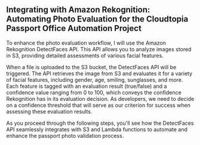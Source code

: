 ## Integrating with Amazon Rekognition: Automating Photo Evaluation for the Cloudtopia Passport Office Automation Project

To enhance the photo evaluation workflow, I will use the Amazon Rekognition DetectFaces API. This API allows you to analyze images stored in S3, providing detailed assessments of various facial features.

When a file is uploaded to the S3 bucket, the DetectFaces API will be triggered. The API retrieves the image from S3 and evaluates it for a variety of facial features, including gender, age, smiling, sunglasses, and more. Each feature is tagged with an evaluation result (true/false) and a confidence value ranging from 0 to 100, which conveys the confidence Rekognition has in its evaluation decision. As developers, we need to decide on a confidence threshold that will serve as our criterion for success when assessing these evaluation results.

As you proceed through the following steps, you'll see how the DetectFaces API seamlessly integrates with S3 and Lambda functions to automate and enhance the passport photo validation process.
